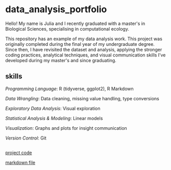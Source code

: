 # data_analysis_portfolio

Hello! My name is Julia and I recently graduated with a master's in Biological Sciences, specialising in computational ecology. 

This repository has an example of my data analysis work. This project was originally completed during the final year of my undergraduate degree. Since then, I have revisited the dataset and analysis, applying the stronger coding practices, analytical techniques, and visual communication skills I’ve developed during my master's and since graduating.
## skills
_Programming Language_: R (tidyverse, ggplot2), R Markdown

_Data Wrangling_: Data cleaning, missing value handling, type conversions

_Exploratory Data Analysis_: Visual exploration

_Statistical Analysis & Modeling_: Linear models

_Visualization_: Graphs and plots for insight communication

_Version Control_: Git

##

[project code](./fungi_code.R)

[markdown file](./fungi_notebook.Rmd)






